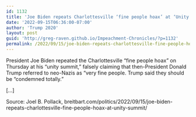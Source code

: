 ```yaml
---
id: 1132
title: 'Joe Biden repeats Charlottesville ‘fine people hoax’ at ‘Unity Summit’'
date: '2022-09-15T06:36:00-07:00'
author: 'Trump 2020'
layout: post
guid: 'http://greg-raven.github.io/Impeachment-Chronicles/?p=1132'
permalink: /2022/09/15/joe-biden-repeats-charlottesville-fine-people-hoax-at-unity-summit/
---
```


President Joe Biden repeated the Charlottesville “fine people hoax” on Thursday at his “unity summit,” falsely claiming that then-President Donald Trump referred to neo-Nazis as “very fine people. Trump said they should be “condemned totally.”

\[…\]

Source: Joel B. Pollack, breitbart.com/politics/2022/09/15/joe-biden-repeats-charlottesville-fine-people-hoax-at-unity-summit/